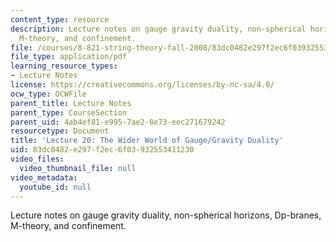 ```yaml
---
content_type: resource
description: Lecture notes on gauge gravity duality, non-spherical horizons, Dp-branes,
  M-theory, and confinement.
file: /courses/8-821-string-theory-fall-2008/83dc0482e297f2ec6f03932553411230_lecture20.pdf
file_type: application/pdf
learning_resource_types:
- Lecture Notes
license: https://creativecommons.org/licenses/by-nc-sa/4.0/
ocw_type: OCWFile
parent_title: Lecture Notes
parent_type: CourseSection
parent_uid: 4ab4ef81-e995-7ae2-8e73-eec271679242
resourcetype: Document
title: 'Lecture 20: The Wider World of Gauge/Gravity Duality'
uid: 83dc0482-e297-f2ec-6f03-932553411230
video_files:
  video_thumbnail_file: null
video_metadata:
  youtube_id: null
---
```

Lecture notes on gauge gravity duality, non-spherical horizons, Dp-branes, M-theory, and confinement.